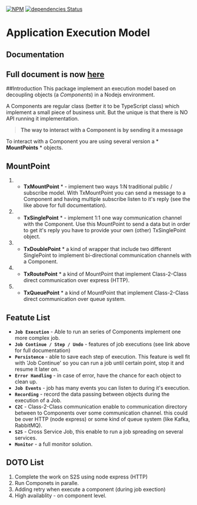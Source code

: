 
[![NPM](https://nodei.co/npm/rx-txjs.png)](https://nodei.co/npm/rx-txjs/)
[![dependencies Status](https://david-dm.org/tsemach/typescript-txjs/status.svg)](https://david-dm.org/tsemach/typescript-txjs)

# Application Execution Model

## Documentation
## Full document is now [here](https://rxjs.gitbook.io/rx-txjs/) 

##Introduction
This package implement an execution model based on decoupling objects (a *Components*) in a Nodejs environment. 

A Components are regular class (better it to be TypeScript class) which implement a small piece of business unit. But the unique is that there is NO API running it implementation. 
>**The way to interact with a Component is by sending it a message**

To interact with a Component you are using several version a * **MountPoints** * objects.

## MountPoint
1. * **TxMountPoint** * - implement two ways 1:N traditional public / subscribe model. With TxMountPoint you can send a message to a Component and having multiple subscribe listen to it's reply (see the like above for full documentation). 
2. * **TxSinglePoint** * - implement 1:1 one way communication channel with the Component. Use this MountPoint to send a data but in order to get it's reply you have to provide your own (other) TxSinglePoint object.
3. * **TxDoublePoint** * a kind of wrapper that include two different SinglePoint to implement bi-directional communication channels with a Component.
4. * **TxRoutePoint** * a kind of MountPoint that implement Class-2-Class direct communication over express (HTTP).
5. * **TxQueuePoint** * a kind of MountPoint that implement Class-2-Class direct communication over queue system.

## Featute List
* **`Job Execution`** -  Able to run an series of Components implement one more complex job.
* **`Job Continue / Step / Undo`** - features of job executions (see link above for full documentation)
* **`Persistence`** - able to save each step of execution. This feature is well fit with 'Job Continue' so you can run a job until certain point, stop it and resume it later on.
* **`Error Handling`** - in case of error, have the chance for each object to clean up.
* **`Job Events`** - job has many events you can listen to during it's execution. 
* **`Recording`** - record the data passing between objects during the execution of a Job. 
* **`C2C`** - Class-2-Class communication enable to communication directory between to Components over some communication channel. this could be over HTTP (node express) or some kind of queue system (like Kafka, RabbitMQ).
* **`S2S`** - Cross Service Job, this enable to run a job spreading on several services.
* **`Monitor`** - a full monitor solution.

## DOTO List
1. Complete the work on S2S using node express (HTTP)
2. Run Componets in paralle.
3. Adding retry when execute a component (during job exection)
4. High availablity - on component level. 
   

